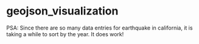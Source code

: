 # geojson_visualization

PSA: Since there are so many data entries for earthquake in california, it is taking a while to sort by the year. It does work!